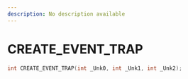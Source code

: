 ```yaml
---
description: No description available 
---
```


# CREATE_EVENT_TRAP

```cpp
int CREATE_EVENT_TRAP(int _Unk0, int _Unk1, int _Unk2);
```
